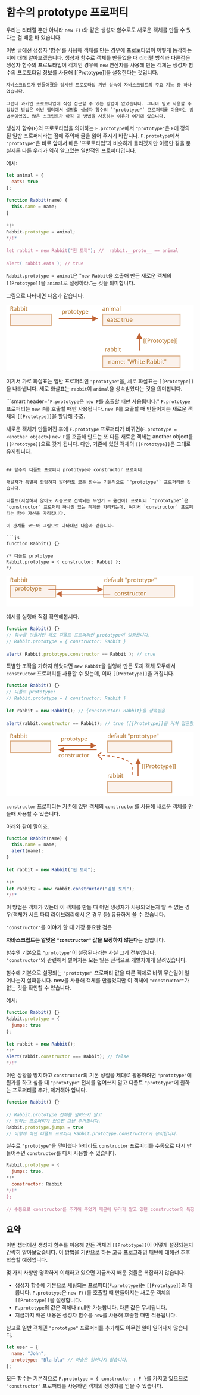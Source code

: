 # 함수의 prototype 프로퍼티

우리는 리터럴 뿐만 아니라 `new F()`와 같은 생성자 함수로도 새로운 객체를 만들 수 있다는 걸 배운 바 있습니다.

이번 글에선 생성자 '함수'를 사용해 객체를 만든 경우에 프로토타입이 어떻게 동작하는지에 대해 알아보겠습니다. 생성자 함수로 객체를 만들었을 때 리터럴 방식과 다른점은 생성자 함수의 프로토타입이 객체인 경우에 `new` 연산자를 사용해 만든 객체는 생성자 함수의 프로토타입 정보를 사용해 [[Prototype]]을 설정한다는 것입니다.

```smart
자바스크립트가 만들어졌을 당시엔 프로토타입 기반 상속이 자바스크립트의 주요 기능 중 하나였습니다.

그런데 과거엔 프로토타입에 직접 접근할 수 있는 방법이 없었습니다. 그나마 믿고 사용할 수 있었던 방법은 이번 챕터에서 설명할 생성자 함수의 `"prototype"` 프로퍼티를 이용하는 방법뿐이었죠. 많은 스크립트가 아직 이 방법을 사용하는 이유가 여기에 있습니다.
```

생성자 함수(`F`)의 프로토타입을 의미하는 `F.prototype`에서 `"prototype"`은 `F`에 정의된 일반 프로퍼티라는 점에 주의해 글을 읽어 주시기 바랍니다. `F.prototype`에서 `"prototype"`은 바로 앞에서 배운 '프로토타입'과 비슷하게 들리겠지만 이름만 같을 뿐 실제론 다른 우리가 익히 알고있는 일반적인 프로퍼티입니다.

예시:

```js run
let animal = {
  eats: true
};

function Rabbit(name) {
  this.name = name;
}

*!*
Rabbit.prototype = animal;
*/!*

let rabbit = new Rabbit("흰 토끼"); //  rabbit.__proto__ == animal

alert( rabbit.eats ); // true
```

`Rabbit.prototype = animal`은 "`new Rabbit`을 호출해 만든 새로운 객체의 `[[Prototype]]`을 `animal`로 설정하라."는 것을 의미합니다.

그림으로 나타내면 다음과 같습니다.

![](proto-constructor-animal-rabbit.svg)

여기서 가로 화살표는 일반 프로퍼티인 `"prototype"`을, 세로 화살표는 `[[Prototype]]`을 나타냅니다. 세로 화살표는 `rabbit`이 `animal`을 상속받았다는 것을 의미합니다.

```smart header="`F.prototype`은 `new F`를 호출할 때만 사용됩니다."
`F.prototype` 프로퍼티는 `new F`를 호출할 때만 사용됩니다. `new F`를 호출할 때 만들어지는 새로운 객체의 `[[Prototype]]`을 할당해 주죠.

새로운 객체가 만들어진 후에 `F.prototype` 프로퍼티가 바뀌면(`F.prototype = <another object>`) `new F`를 호출해 만드는 또 다른 새로운 객체는 another object를 `[[Prototype]]`으로 갖게 됩니다. 다만, 기존에 있던 객체의 `[[Prototype]]`은 그대로 유지됩니다.
```

## 함수의 디폴트 프로퍼티 prototype과 constructor 프로퍼티

개발자가 특별히 할당하지 않더라도 모든 함수는 기본적으로 `"prototype"` 프로퍼티를 갖습니다.

디폴트(지정하지 않아도 자동으로 선택되는 무언가 – 옮긴이) 프로퍼티 `"prototype"`은 `constructor` 프로퍼티 하나만 있는 객체를 가리키는데, 여기서 `constructor` 프로퍼티는 함수 자신을 가리킵니다.

이 관계를 코드와 그림으로 나타내면 다음과 같습니다.

```js
function Rabbit() {}

/* 디폴트 prototype
Rabbit.prototype = { constructor: Rabbit };
*/
```

![](function-prototype-constructor.svg)

예시를 실행해 직접 확인해봅시다.

```js run
function Rabbit() {}
// 함수를 만들기만 해도 디폴트 프로퍼티인 prototype이 설정됩니다.
// Rabbit.prototype = { constructor: Rabbit }

alert( Rabbit.prototype.constructor == Rabbit ); // true
```

특별한 조작을 가하지 않았다면 `new Rabbit`을 실행해 만든 토끼 객체 모두에서 `constructor` 프로퍼티를 사용할 수 있는데, 이때 `[[Prototype]]`을 거칩니다.

```js run
function Rabbit() {}
// 디폴트 prototype:
// Rabbit.prototype = { constructor: Rabbit }

let rabbit = new Rabbit(); // {constructor: Rabbit}을 상속받음

alert(rabbit.constructor == Rabbit); // true ([[Prototype]]을 거쳐 접근함)
```

![](rabbit-prototype-constructor.svg)

`constructor` 프로퍼티는 기존에 있던 객체의 `constructor`를 사용해 새로운 객체를 만들때 사용할 수 있습니다.    

아래와 같이 말이죠.

```js run
function Rabbit(name) {
  this.name = name;
  alert(name);
}

let rabbit = new Rabbit("흰 토끼");

*!*
let rabbit2 = new rabbit.constructor("검정 토끼");
*/!*
```

이 방법은 객체가 있는데 이 객체를 만들 때 어떤 생성자가 사용되었는지 알 수 없는 경우(객체가 서드 파티 라이브러리에서 온 경우 등) 유용하게 쓸 수 있습니다.

`"constructor"`를 이야기 할 때 가장 중요한 점은

**자바스크립트는 알맞은 `"constructor"` 값을 보장하지 않는다**는 점입니다.

함수엔 기본으로 `"prototype"`이 설정된다라는 사실 그게 전부입니다. `"constructor"`와 관련해서 벌어지는 모든 일은 전적으로 개발자에게 달려있습니다.

함수에 기본으로 설정되는 `"prototype"` 프로퍼티 값을 다른 객체로 바꿔 무슨일이 일어나는지 살펴봅시다. new를 사용해 객체를 만들었지만 이 객체에 `"constructor"`가 없는 것을 확인할 수 있습니다.

예시:

```js run
function Rabbit() {}
Rabbit.prototype = {
  jumps: true
};

let rabbit = new Rabbit();
*!*
alert(rabbit.constructor === Rabbit); // false
*/!*
```

이런 상황을 방지하고 `constructor`의 기본 성질을 제대로 활용하려면 `"prototype"`에 뭔가를 하고 싶을 때 `"prototype"` 전체를 덮어쓰지 말고 디폴트 `"prototype"`에 원하는 프로퍼티를 추가, 제거해야 합니다.

```js
function Rabbit() {}

// Rabbit.prototype 전체를 덮어쓰지 말고
// 원하는 프로퍼티가 있으면 그냥 추가합니다.
Rabbit.prototype.jumps = true
// 이렇게 하면 디폴트 프로퍼티 Rabbit.prototype.constructor가 유지됩니다.
```

실수로 `"prototype"`을 덮어썼다 하더라도 `constructor` 프로퍼티를 수동으로 다시 만들어주면 `constructor`를 다시 사용할 수 있습니다. 

```js
Rabbit.prototype = {
  jumps: true,
*!*
  constructor: Rabbit
*/!*
};

// 수동으로 constructor를 추가해 주었기 때문에 우리가 알고 있던 constructor의 특징을 그대로 사용할 수 있습니다.
```


## 요약

이번 챕터에선 생성자 함수를 이용해 만든 객체의 `[[Prototype]]`이 어떻게 설정되는지 간략히 알아보았습니다. 이 방법을 기반으로 하는 고급 프로그래밍 패턴에 대해선 추후 학습할 예정입니다. 

몇 가지 사항만 명확하게 이해하고 있으면 지금까지 배운 것들은 복잡하지 않습니다.

- 생성자 함수에 기본으로 세팅되는 프로퍼티(`F.prototype`)는 `[[Prototype]]`과 다릅니다. `F.prototype`은 `new F()`를 호출할 때 만들어지는 새로운 객체의 `[[Prototype]]`을 설정합니다.
- `F.prototype`의 값은 객체나 null만 가능합니다. 다른 값은 무시됩니다.
- 지금까지 배운 내용은 생성자 함수를 `new`를 사용해 호출할 때만 적용됩니다.

참고로 일반 객체엔 `"prototype"` 프로퍼티를 추가해도 아무런 일이 일어나지 않습니다.
```js
let user = {
  name: "John",
  prototype: "Bla-bla" // 마술은 일어나지 않습니다.
};
```

모든 함수는 기본적으로 `F.prototype = { constructor : F }`를 가지고 있으므로 `"constructor"` 프로퍼티를 사용하면 객체의 생성자를 얻을 수 있습니다.
